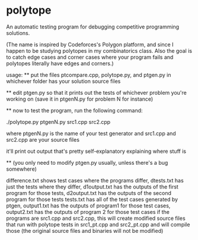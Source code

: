 # polytope
An automatic testing program for debugging competitive programming solutions.

(The name is inspired by Codeforces's Polygon platform, and since I happen to be studying polytopes in my combinatorics class. Also the goal is to catch edge cases and corner cases where your program fails and polytopes literally have edges and corners.)

usage: 
** put the files ptcompare.cpp, polytope.py, and ptgen.py in whichever folder has your solution source files

** edit ptgen.py so that it prints out the tests of whichever problem you're working on 
(save it in ptgenN.py for problem N for instance)

** now to test the program, run the following command:

./polytope.py ptgenN.py src1.cpp src2.cpp

where ptgenN.py is the name of your test generator and src1.cpp and src2.cpp are your source files

it'll print out output that's pretty self-explanatory explaining where stuff is

** (you only need to modify ptgen.py usually, unless there's a bug somewhere)

difference.txt shows test cases where the programs differ, dtests.txt has just the tests where they differ, d1output.txt has the outputs of the first program for those tests, d2output.txt has the outputs of the second program for those tests
tests.txt has all of the test cases generated by ptgen, output1.txt has the outputs of program1 for those test cases, output2.txt has the outputs of program 2 for those test cases
if the programs are src1.cpp and src2.cpp, this will create modified source files that run with polytope tests in src1_pt.cpp and src2_pt.cpp and will compile those
(the original source files and binaries will not be modified)


